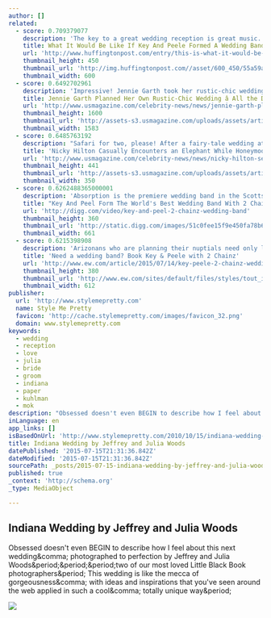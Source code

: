 ```yaml
---
author: []
related:
  - score: 0.709379077
    description: 'The key to a great wedding reception is great music. And the key to great wedding music is Key and Peele. In a new YouTube sketch, the comedy duo play members of a fictional Scottsdale, Arizona-based wedding band called Absorption.'
    title: What It Would Be Like If Key And Peele Formed A Wedding Band
    url: 'http://www.huffingtonpost.com/entry/this-is-what-it-would-be-like-if-key-and-peele-were-wedding-singers_55a57ce3e4b0896514cfa74b'
    thumbnail_height: 450
    thumbnail_url: 'http://img.huffingtonpost.com//asset/600_450/55a59a851200002b0013473a.png?cache=uKxCbnyKdH'
    thumbnail_width: 600
  - score: 0.6492702961
    description: 'Impressive! Jennie Garth took her rustic-chic wedding into her own hands. The Beverly Hills, 90210 alum, who looked stunning in a floral-embroidered long-sleeved gown, planned her July 11 wedding to now-husband David Abrams without the help of an event planner, sources tell exclusively.'
    title: Jennie Garth Planned Her Own Rustic-Chic Wedding â All the Details
    url: 'http://www.usmagazine.com/celebrity-news/news/jennie-garth-planned-her-own-rustic-chic-wedding-all-the-details-2015147'
    thumbnail_height: 1600
    thumbnail_url: 'http://assets-s3.usmagazine.com/uploads/assets/articles/89553-jennie-garth-planned-her-own-rustic-chic-wedding-all-the-details/1436925894_jennie-garth-david-abrams-zoom.jpg'
    thumbnail_width: 1583
  - score: 0.6485763192
    description: "Safari for two, please! After a fairy-tale wedding at London's Kensington Palace on July 10, Nicky Hilton and her new husband, James Rothschild, set out for someplace a little less posh. The newlyweds are currently on their honeymoon in Botswana -- and from the looks of the picture Hilton posted to Instagram, it's quite the wild ride."
    title: 'Nicky Hilton Casually Encounters an Elephant While Honeymooning With James Rothschild: Picture'
    url: 'http://www.usmagazine.com/celebrity-news/news/nicky-hilton-sees-an-elephant-on-her-honeymoon-with-james-rothschild-2015147'
    thumbnail_height: 441
    thumbnail_url: 'http://assets-s3.usmagazine.com/uploads/assets/articles/89547-nicky-hilton-sees-an-elephant-on-her-honeymoon-with-james-rothschild/promo/1436915268_nicky-hilton-441.jpg'
    thumbnail_width: 350
  - score: 0.6262488365000001
    description: 'Absorption is the premiere wedding band in the Scottsdale, Arizona area. Book them for your wedding for a personalized musical experience unlike any other.'
    title: "Key And Peel Form The World's Best Wedding Band With 2 Chainz"
    url: 'http://digg.com/video/key-and-peel-2-chainz-wedding-band'
    thumbnail_height: 360
    thumbnail_url: 'http://static.digg.com/images/51c0fee15f9e450fa78b652ac0a9ba59_599d200d776a765d2851f558a5327d22_1_social_large.jpeg'
    thumbnail_width: 661
  - score: 0.6215398908
    description: 'Arizonans who are planning their nuptials need only look at one potential wedding band: Absorption....'
    title: 'Need a wedding band? Book Key & Peele with 2 Chainz'
    url: 'http://www.ew.com/article/2015/07/14/key-peele-2-chainz-wedding-band'
    thumbnail_height: 380
    thumbnail_url: 'http://www.ew.com/sites/default/files/styles/tout_image_612x380/public/i/2015/07/14/peele.jpg?itok=yFbUxwMx'
    thumbnail_width: 612
publisher:
  url: 'http://www.stylemepretty.com'
  name: Style Me Pretty
  favicon: 'http://cache.stylemepretty.com/images/favicon_32.png'
  domain: www.stylemepretty.com
keywords:
  - wedding
  - reception
  - love
  - julia
  - bride
  - groom
  - indiana
  - paper
  - kuhlman
  - mok
description: "Obsessed doesn't even BEGIN to describe how I feel about this next wedding, photographed to perfection by Jeffrey and Julia Woods...two of our most loved Little Black Book photographers. This wedding is like the mecca of gorgeousness, with ideas and inspirations that you've seen around the web applied in such a cool, totally unique way."
inLanguage: en
app_links: []
isBasedOnUrl: 'http://www.stylemepretty.com/2010/10/15/indiana-wedding-by-jeffrey-and-julia-woods/'
title: Indiana Wedding by Jeffrey and Julia Woods
datePublished: '2015-07-15T21:31:36.842Z'
dateModified: '2015-07-15T21:31:36.842Z'
sourcePath: _posts/2015-07-15-indiana-wedding-by-jeffrey-and-julia-woods.md
published: true
_context: 'http://schema.org'
_type: MediaObject

---
```

<article style=""><h1>Indiana Wedding by Jeffrey and Julia Woods</h1><p>Obsessed doesn't even BEGIN to describe how I feel about this next wedding&amp;comma; photographed to perfection by Jeffrey and Julia Woods&amp;period;&amp;period;&amp;period;two of our most loved Little Black Book photographers&amp;period; This wedding is like the mecca of gorgeousness&amp;comma; with ideas and inspirations that you've seen around the web applied in such a cool&amp;comma; totally unique way&amp;period;</p><img src="http://o.aolcdn.com/smp/cache/wp-content/uploads/2010/10/Indiana-Wedding-1.jpg" /></article>